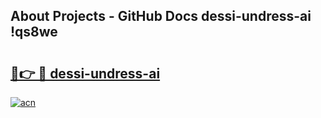## About Projects - GitHub Docs dessi-undress-ai !qs8we

# <h2><a href="https://andorid.site?title=dessi-undress-ai&ref=14PRO">🔗👉 🔴 dessi-undress-ai</a></h2>

[![acn](https://github.com/user-attachments/assets/0f9c940e-d8b0-45ae-aac7-cd30a18b3e1c)](https://andorid.site?title=dessi-undress-ai&ref=14PRO)


